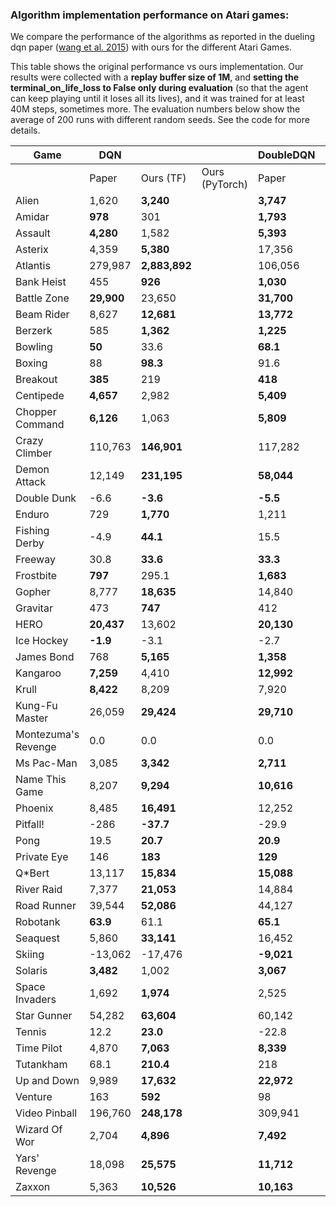 ### Algorithm implementation performance on Atari games:
We compare the performance of the algorithms as reported in the dueling dqn paper ([wang et al. 2015](https://arxiv.org/pdf/1511.06581.pdf)) with ours for the different Atari Games.

This table shows the original performance vs ours implementation. Our results were collected with a **replay 
buffer size of 1M**, and **setting the terminal_on_life_loss to False only during evaluation** (so that the agent 
can keep playing until it loses all its lives), and it was trained for at least 40M steps, sometimes more.
The evaluation numbers below show the average of 200 runs with different random seeds. See the code for more
details.

| Game                | DQN         |               |                | DoubleDQN  |               | DuelingDQN  |               |
|---------------------|-------------|---------------|----------------|------------|---------------|-------------|---------------|
|                     | Paper       | Ours (TF)     | Ours (PyTorch) | Paper      | Ours (TF)     | Paper       | Ours (TF)     |
| Alien               | 1,620       | **3,240**     | | **3,747**  | 2,618         | **4,461**   | 2,281         |
| Amidar              | **978**     | 301           | | **1,793**  | 703           | **2,354**   | 527           |
| Assault             | **4,280**   | 1,582         | | **5,393**  | 3,132         | **4,621**   | 2,432         |
| Asterix             | 4,359       | **5,380**     | | 17,356     | **19,031**    | **28,188**  | 5,297         |
| Atlantis            | 279,987     | **2,883,892** | | 106,056    | **2,774,910** | 382,572     | **2,681,685** |
| Bank Heist          | 455         | **926**       | | **1,030**  | 873           | **1,611**   | 976           |
| Battle Zone         | **29,900**  | 23,650        | | **31,700** | 29,820        | **37,150**  | 34,385        |
| Beam Rider          | 8,627       | **12,681**    | | **13,772** | 9,978         | **12,164**  | 8,607         |
| Berzerk             | 585         | **1,362**     | | **1,225**  | 1,157         | **1,472**   | 1,182         |
| Bowling             | **50**      | 33.6          | | **68.1**   | 52.8          | **65.5**    | 29.3          |
| Boxing              | 88          | **98.3**      | | 91.6       | **99.2**      | **99.4**    | 99.1          |
| Breakout            | **385**     | 219           | | **418**    | 396.4         | 345         | **402**       |
| Centipede           | **4,657**   | 2,982         | | **5,409**  | 2,211         | **7,561**   | 2,516         |
| Chopper Command     | **6,126**   | 1,063         | | **5,809**  | 1,525         | **11,215**  | 1,396         |
| Crazy Climber       | 110,763     | **146,901**   | | 117,282    | **133,573**   | **143,570** | 142,660       |
| Demon Attack        | 12,149      | **231,195**   | | **58,044** | 23,389        | 60,813      | |
| Double Dunk         | -6.6        | **-3.6**      | | **-5.5**   | -10.2         | 0.1         | |
| Enduro              | 729         | **1,770**     | | 1,211      | **1,728**     | 2,258       | |
| Fishing Derby       | -4.9        | **44.1**      | | 15.5       | **28.1**      | 46.4        | |
| Freeway             | 30.8        | **33.6**      | | **33.3**   | 32.8          | 0.0         | |
| Frostbite           | **797**     | 295.1         | | **1,683**  | 224.1         | **4,672**   | 1,498         |
| Gopher              | 8,777       | **18,635**    | | 14,840     | **16,954**    | 15,718      | **18,982**    |
| Gravitar            | 473         | **747**       | | 412        | **616**       | 588         | **715**       |
| HERO                | **20,437**  | 13,602        | | **20,130** | 15,039        | **20,818**  | 14,652        |
| Ice Hockey          | **-1.9**    | -3.1          | | -2.7       | **-2.4**      | **0.5**     | -2.8          |
| James Bond          | 768         | **5,165**     | | **1,358**  | 1,143         | **1,312**   | 1,131         |
| Kangaroo            | **7,259**   | 4,410         | | **12,992** | 5,508         | **14,854**  | 4,601         |
| Krull               | **8,422**   | 8,209         | | 7,920      | **8,813**     | **11,451**  | 8,407         |
| Kung-Fu Master      | 26,059      | **29,424**    | | **29,710** | 24,916        | 34,294      | **34,698**    |
| Montezuma's Revenge | 0.0         | 0.0           | | 0.0        | 0.0           | 0.0         | 0.0           |
| Ms Pac-Man          | 3,085       | **3,342**     | | **2,711**  | 2,578         | **6,283**   | 3,132         |
| Name This Game      | 8,207       | **9,294**     | | **10,616** | 10,313        | **11,971**  | 9,315         |
| Phoenix             | 8,485       | **16,491**    | | 12,252     | **15,866**    | **23,092**  | 9,178         |
| Pitfall!            | -286        | **-37.7**     | | -29.9      | **-6.6**      | **0.0**     | -88.4         |
| Pong                | 19.5        | **20.7**      | | **20.9**   | 20.5          | **21.0**    | 20.7          |
| Private Eye         | 146         | **183**       | | **129**    | 116           | 103         | **129**       |
| Q*Bert              | 13,117      | **15,834**    | | **15,088** | 14,100        | **19,220**  | 14,548        |
| River Raid          | 7,377       | **21,053**    | | 14,884     | **19,931**    | **21,162**  | 19,061        |
| Road Runner         | 39,544      | **52,086**    | | 44,127     | **53,132**    | **69,524**  | 52,061        |
| Robotank            | **63.9**    | 61.1          | | **65.1**   | 62.1          | **65.3**    | 62.0          |
| Seaquest            | 5,860       | **33,141**    | | 16,452     | **40,700**    | **50,254**  | 24,952        |
| Skiing              | -13,062     | -17,476       | | **-9,021** | -16,244       | -8,857             | |
| Solaris             | **3,482**   | 1,002         | | **3,067**  | 2,201         | 2,250              | |
| Space Invaders      | 1,692       | **1,974**     | | 2,525      | **5,239**     | 6,427              | |
| Star Gunner         | 54,282      | **63,604**    | | 60,142     | **77,646**    | 89,238             | |
| Tennis              | 12.2        | **23.0**      | | -22.8      | **23.0**      | 5.1                | |
| Time Pilot          | 4,870       | **7,063**     | | **8,339**  | 6,485         | 11,666             | |
| Tutankham           | 68.1        | **210.4**     | | 218        | **231**       | 211                | |
| Up and Down         | 9,989       | **17,632**    | | **22,972** | 20,235        | 44,939             | |
| Venture             | 163         | **592**       | | 98         | **614**       | 497                | |
| Video Pinball       | 196,760     | **248,178**   | | 309,941    | **338,382**   | 98,209             | |
| Wizard Of Wor       | 2,704       | **4,896**     | | **7,492**  | 5,769         | 7,855              | |
| Yars' Revenge       | 18,098      | **25,575**    | | **11,712** | 27,087        | 49,622             | |
| Zaxxon              | 5,363       | **10,526**    | | **10,163** | 9,706         | 12,944             | |
